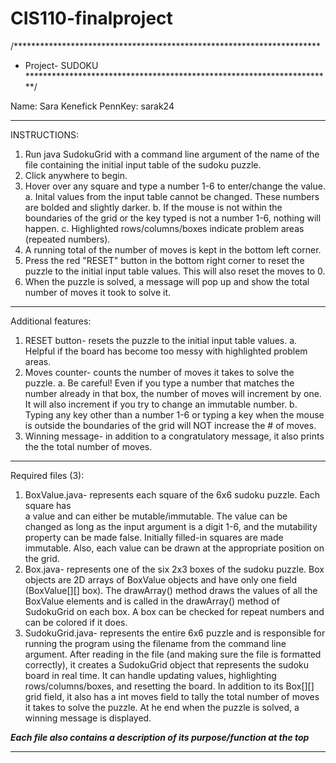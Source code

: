 # CIS110-finalproject
/**********************************************************************
 * Project- SUDOKU 
 **********************************************************************/
 
 Name: Sara Kenefick
 PennKey: sarak24
 
 **********************************************************************
 
 INSTRUCTIONS:
 1. Run java SudokuGrid with a command line argument of the name of the file 
    containing the initial input table of the sudoku puzzle.
 2. Click anywhere to begin.
 3. Hover over any square and type a number 1-6 to enter/change the value.
     a. Inital values from the input table cannot be changed. These numbers are
        bolded and slightly darker.
     b. If the mouse is not within the boundaries of the grid or the key typed is
        not a number 1-6, nothing will happen.
     c. Highlighted rows/columns/boxes indicate problem areas (repeated numbers).
 4. A running total of the number of moves is kept in the bottom left corner.
 5. Press the red "RESET" button in the bottom right corner to reset the puzzle to 
    the initial input table values. This will also reset the moves to 0. 
 6. When the puzzle is solved, a message will pop up and show the total number of
    moves it took to solve it. 
 
 **********************************************************************
 
 Additional features:
 1. RESET button- resets the puzzle to the initial input table values.
     a. Helpful if the board has become too messy with highlighted problem areas.
 2. Moves counter- counts the number of moves it takes to solve the puzzle. 
     a. Be careful! Even if you type a number that matches the number already in 
        that box, the number of moves will increment by one. It will also increment
        if you try to change an immutable number.
     b. Typing any key other than a number 1-6 or typing a key when the mouse is 
        outside the boundaries of the grid will NOT increase the # of moves.
 3. Winning message- in addition to a congratulatory message, it also prints the 
    the total number of moves.
 
 **********************************************************************
 
 Required files (3): 
 1. BoxValue.java- represents each square of the 6x6 sudoku puzzle. Each square has  
    a value and can either be mutable/immutable. The value can be changed as long 
    as the input argument is a digit 1-6, and the mutability property can be made 
    false. Initially filled-in squares are made immutable. Also, each value can
    be drawn at the appropriate position on the grid. 
 2. Box.java- represents one of the six 2x3 boxes of the sudoku puzzle. Box objects 
    are 2D arrays of BoxValue objects and have only one field (BoxValue[][] box).
    The drawArray() method draws the values of all the BoxValue elements and is 
    called in the drawArray() method of SudokuGrid on each box. A box can be checked
    for repeat numbers and can be colored if it does. 
 3. SudokuGrid.java- represents the entire 6x6 puzzle and is responsible for running
    the program using the filename from the command line argument. After reading in
    the file (and making sure the file is formatted correctly), it creates a 
    SudokuGrid object that represents the sudoku board in real time. It can handle 
    updating values, highlighting rows/columns/boxes, and resetting the board. 
    In addition to its Box[][] grid field, it also has a int moves field to tally 
    the total number of moves it takes to solve the puzzle. At he end when the 
    puzzle is solved, a winning message is displayed. 
 
 ***Each file also contains a description of its purpose/function at the top***
 
 **********************************************************************
